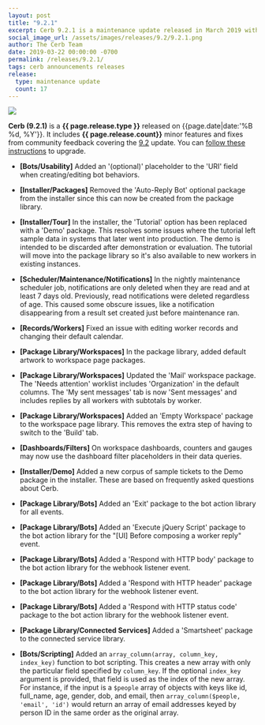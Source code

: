 ```yaml
---
layout: post
title: "9.2.1"
excerpt: Cerb 9.2.1 is a maintenance update released in March 2019 with 17 minor features and fixes from community feedback.
social_image_url: /assets/images/releases/9.2/9.2.1.png
author: The Cerb Team
date: 2019-03-22 00:00:00 -0700
permalink: /releases/9.2.1/
tags: cerb announcements releases
release:
  type: maintenance update
  count: 17
---
```


<div class="cerb-screenshot">
<img src="{{page.social_image_url}}" class="screenshot">
</div>

**Cerb (9.2.1)** is a **{{ page.release.type }}** released on {{page.date|date:'%B %d, %Y'}}. It includes **{{ page.release.count}}** minor features and fixes from community feedback covering the [9.2](/releases/9.2/) update.  You can [follow these instructions](/docs/upgrading/) to upgrade.

* **[Bots/Usability]** Added an '(optional)' placeholder to the 'URI' field when creating/editing bot behaviors.

* **[Installer/Packages]** Removed the 'Auto-Reply Bot' optional package from the installer since this can now be created from the package library.

* **[Installer/Tour]** In the installer, the 'Tutorial' option has been replaced with a 'Demo' package. This resolves some issues where the tutorial left sample data in systems that later went into production. The demo is intended to be discarded after demonstration or evaluation. The tutorial will move into the package library so it's also available to new workers in existing instances.

* **[Scheduler/Maintenance/Notifications]** In the nightly maintenance scheduler job, notifications are only deleted when they are read and at least 7 days old. Previously, read notifications were deleted regardless of age. This caused some obscure issues, like a notification disappearing from a result set created just before maintenance ran.

* **[Records/Workers]** Fixed an issue with editing worker records and changing their default calendar.

* **[Package Library/Workspaces]** In the package library, added default artwork to workspace page packages.

* **[Package Library/Workspaces]** Updated the 'Mail' workspace package. The 'Needs attention' worklist includes 'Organization' in the default columns. The 'My sent messages' tab is now 'Sent messages' and includes replies by all workers with subtotals by worker.

* **[Package Library/Workspaces]** Added an 'Empty Workspace' package to the workspace page library. This removes the extra step of having to switch to the 'Build' tab.

* **[Dashboards/Filters]** On workspace dashboards, counters and gauges may now use the dashboard filter placeholders in their data queries.

* **[Installer/Demo]** Added a new corpus of sample tickets to the Demo package in the installer. These are based on frequently asked questions about Cerb.

* **[Package Library/Bots]** Added an 'Exit' package to the bot action library for all events.

* **[Package Library/Bots]** Added an 'Execute jQuery Script' package to the bot action library for the "[UI] Before composing a worker reply" event.

* **[Package Library/Bots]** Added a 'Respond with HTTP body' package to the bot action library for the webhook listener event.

* **[Package Library/Bots]** Added a 'Respond with HTTP header' package to the bot action library for the webhook listener event.

* **[Package Library/Bots]** Added a 'Respond with HTTP status code' package to the bot action library for the webhook listener event.

* **[Package Library/Connected Services]** Added a 'Smartsheet' package to the connected service library.

* **[Bots/Scripting]** Added an `array_column(array, column_key, index_key)` function to bot scripting. This creates a new array with only the particular field specified by `column_key`. If the optional `index_key` argument is provided, that field is used as the index of the new array. For instance, if the input is a `$people` array of objects with keys like id, full_name, age, gender, dob, and email, then `array_column($people, 'email', 'id')` would return an array of email addresses keyed by person ID in the same order as the original array.

